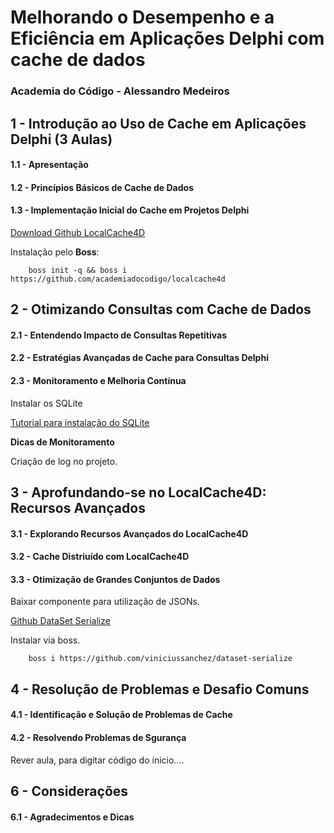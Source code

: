 # Melhorando o Desempenho e a Eficiência em Aplicações Delphi com cache de dados
### **Academia do Código - Alessandro Medeiros**

## 1 - Introdução ao Uso de Cache em Aplicações Delphi (3 Aulas)

#### 1.1 - Apresentação

#### 1.2 - Princípios Básicos de Cache de Dados

#### 1.3 - Implementação Inicial do Cache em Projetos Delphi

[Download Github LocalCache4D](https://github.com/academiadocodigo/localcache4d)


Instalação pelo **Boss**:

        boss init -q && boss i https://github.com/academiadocodigo/localcache4d

## 2 - Otimizando Consultas com Cache de Dados

#### 2.1 - Entendendo Impacto de Consultas Repetitivas

#### 2.2 - Estratégias Avançadas de Cache para Consultas Delphi

#### 2.3 - Monitoramento e Melhoria Contínua

Instalar os SQLite 

[Tutorial para instalação do SQLite](https://github.com/danilocalixto77/SQLiteTutorial)

**Dicas de Monitoramento**

Criação de log no projeto.

## 3 - Aprofundando-se no LocalCache4D: Recursos Avançados

#### 3.1 - Explorando Recursos Avançados do LocalCache4D


#### 3.2 - Cache Distriuído com LocalCache4D

#### 3.3 - Otimização de Grandes Conjuntos de Dados

Baixar componente para utilização de JSONs.

[Github DataSet Serialize](https://github.com/viniciussanchez/dataset-serialize)

Instalar via boss.

        boss i https://github.com/viniciussanchez/dataset-serialize


## 4 - Resolução de Problemas e Desafio Comuns

#### 4.1 - Identificação e Solução de Problemas de Cache

#### 4.2 - Resolvendo Problemas de Sgurança

Rever aula, para digitar código do ínicio....







## 6 - Considerações

#### 6.1 - Agradecimentos e Dicas